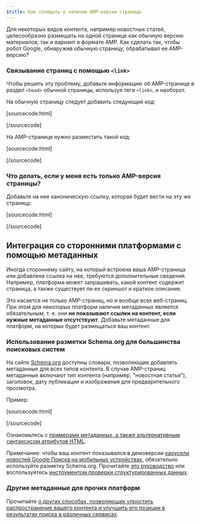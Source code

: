 ```yaml
---
$title: Как сообщать о наличии AMP-версии страницы
---
```


Для некоторых видов контента, например новостных статей, целесообразно размещать на одной странице как обычную версию материалов, так и вариант в формате AMP. Как сделать так, чтобы робот Google, обнаружив обычную страницу, обрабатывал ее AMP-версию?

### Связывание страниц с помощью `<link>`

Чтобы решить эту проблему, добавьте информацию об AMP-странице в раздел `<head>` обычной страницы, используя теги `<link>`, и наоборот.

На обычную страницу следует добавить следующий код:

[sourcecode:html]

<link rel="amphtml" href="https://www.example.com/url/to/amp/document.html">
[/sourcecode]

На AMP-странице нужно разместить такой код:

[sourcecode:html]

<link rel="canonical" href="https://www.example.com/url/to/full/document.html">
[/sourcecode]

### Что делать, если у меня есть только AMP-версия страницы?

Добавьте на нее каноническую ссылку, которая будет вести на эту же страницу:

[sourcecode:html]

<link rel="canonical" href="https://www.example.com/url/to/amp/document.html">
[/sourcecode]

## Интеграция со сторонними платформами с помощью метаданных <a name="integrate-with-third-party-platforms-through-additional-metadata"></a>

Иногда стороннему сайту, на который встроена ваша AMP-страница или добавлена ссылка на нее, требуются дополнительные сведения. Например, платформа может запрашивать, какой контент содержит страница, а также существует ли ее скриншот и краткое описание.

Это касается не только AMP-страниц, но и вообще всех веб-страниц. При этом для некоторых платформ наличие метаданных является обязательным, т. е. они **не показывают ссылки на контент, если нужные метаданные отсутствуют**. Добавьте метаданные для платформ, на которых будет размещаться ваш контент.

### Использование разметки Schema.org для большинства поисковых систем

На сайте [Schema.org](http://schema.org) доступны словари, позволяющие добавлять метаданные для всех типов контента. В случае AMP-страниц метаданные включают тип контента (например, "новостная статья"), заголовок, дату публикации и изображения для предварительного просмотра.

Пример:

[sourcecode:html]

<script type="application/ld+json">
  {
    "@context": "http://schema.org",
    "@type": "NewsArticle",
    "mainEntityOfPage": "http://cdn.ampproject.org/article-metadata.html",
    "headline": "Lorem Ipsum",
    "datePublished": "1907-05-05T12:02:41Z",
    "dateModified": "1907-05-05T12:02:41Z",
    "description": "The Catiline Orations continue to beguile engineers and designers alike -- but can it stand the test of time?",
    "author": {
      "@type": "Person",
      "name": "Jordan M Adler"
    },
    "publisher": {
      "@type": "Organization",
      "name": "Google",
      "logo": {
        "@type": "ImageObject",
        "url": "http://cdn.ampproject.org/logo.jpg",
        "width": 600,
        "height": 60
      }
    },
    "image": {
      "@type": "ImageObject",
      "url": "http://cdn.ampproject.org/leader.jpg",
      "height": 2000,
      "width": 800
    }
  }
</script>

[/sourcecode]

Ознакомьтесь с [примерами метаданных, а также альтернативным синтаксисом атрибутов HTML](https://github.com/ampproject/amphtml/tree/master/examples/metadata-examples).

Примечание: чтобы ваш контент показывался в демоверсии [карусели новостей Google Поиска на мобильных устройствах](https://g.co/ampdemo), обязательно используйте разметку Schema.org.
Прочитайте [это руководство](https://developers.google.com/structured-data/carousels/top-stories) или воспользуйтесь [инструментом проверки структурированных данных](https://developers.google.com/structured-data/testing-tool/).

### Другие метаданные для прочих платформ

Прочитайте [о других способах, позволяющих упростить распространение вашего контента и улучшить его позиции в результатах поиска в различных сервисах](https://developers.google.com/web/fundamentals/discovery-and-monetization/social-discovery/).
